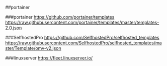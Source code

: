 ##portainer

###portainer
https://github.com/portainer/templates
https://raw.githubusercontent.com/portainer/templates/master/templates-2.0.json

###SelfhostedPro
https://github.com/SelfhostedPro/selfhosted_templates
https://raw.githubusercontent.com/SelfhostedPro/selfhosted_templates/master/Template/omv-v2.json

###linuxserver
https://fleet.linuxserver.io/
